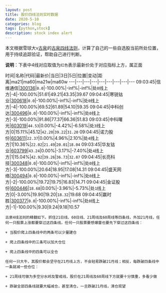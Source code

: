 ```yaml
---
layout: post
title: 股价四线法则实时数据
date: 2020-5-10
categories: blog
tags: [python,stock]
description: stock index alert
---
```



本文根据雪球大v[古泉](https://xueqiu.com/u/7148646888)的[古泉四线法则](https://xueqiu.com/7148646888/130498192)，计算了自己的一些自选股当前所处位置，用于持续追踪验证，帮助自己进行判断。

**说明**：下表中4线对应取值为`红色`表示最新价处于对应指标上方，属正面

时间|名称|代码|最新价|当日|3日|5日|位置|变动|距离|ma21|ma60|ma21w|ma60w
---|---|---|---|---|---|---|---|---
09:03:45|信维通信|[300136](https://xueqiu.com/S/SZ300136)|`0.0`|-100.00%|-inf%|-inf%|处`0`线上方|-4|-100.00%|51.61|49.21|43.35|39.67
09:04:45|寒锐钴业|[300618](https://xueqiu.com/S/SZ300618)|`0.0`|-100.00%|-inf%|-inf%|处`0`线上方|-4|-100.00%|69.52|61.89|54.10|59.35
09:04:45|中科创达|[300496](https://xueqiu.com/S/SZ300496)|`0.0`|-100.00%|-inf%|-inf%|处`0`线上方|-3|-100.00%|91.86|77.37|66.36|51.83
09:03:45|中科曙光|[603019](https://xueqiu.com/S/SH603019)|`44.53`|0.00%|-4.42%|-6.58%|处`3`线上方|0|15.11%|45.12|`42.20`|`39.22`|`31.20`
09:04:45|诺力股份|[603611](https://xueqiu.com/S/SH603611)|`22.37`|0.00%|4.96%|2.10%|处`4`线上方|1|10.36%|`22.02`|`21.49`|`20.01`|`18.04`
09:03:45|华友钴业|[603799](https://xueqiu.com/S/SH603799)|`43.24`|0.00%|-3.17%|-7.40%|处`4`线上方|1|15.04%|`42.92`|`39.26`|`36.73`|`32.87`
09:04:45|长亮科技|[300348](https://xueqiu.com/S/SZ300348)|`0.0`|-100.00%|-inf%|-inf%|处`0`线上方|-3|-100.00%|20.64|18.95|17.08|14.31
09:04:45|盛天网络|[300494](https://xueqiu.com/S/SZ300494)|`0.0`|-100.00%|-inf%|-inf%|处`0`线上方|-2|-100.00%|19.72|19.75|16.83|14.71
09:04:45|金证股份|[600446](https://xueqiu.com/S/SH600446)|`18.68`|0.00%|-3.96%|-5.73%|处`1`线上方|0|-3.00%|19.90|19.20|`18.32`|19.68
09:04:45|赢时胜|[300377](https://xueqiu.com/S/SZ300377)|`0.0`|-100.00%|-inf%|-inf%|处`0`线上方|-1|-100.00%|9.30|9.24|9.18|10.57

```
古泉4线法则的精髓如下。抓住21日线、60日线、21周线及60周线等四条线，外加21月线，任何一只股票上涨都要穿过这四条线，任何一只股票要想爆雷也要先下穿过这四条线：

+ 当股价爬上四条线中的两条可以少量建仓

+ 爬上四条线中的三条可以加大仓位

+ 爬上四条线中的四条可以全仓

任何一只大牛，其股价都会坚守在21月线上方，不会轻易跌破21月线；相反，每跌破四条线中一条就减一些仓位：

+ 21周线可做为多空分水岭及警戒线，股价在21周线及60周线下方就要十分慎重，多看少做

+ 跌破全部四条线就要大幅减仓，甚至清仓，一旦跌破21月线，清仓观望
```